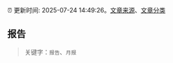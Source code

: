 :alarm_clock: 更新时间: 2025-07-24 14:49:26。[文章来源](/README.md)、[文章分类](/TAGS.md)

## 报告


> 关键字：`报告`、`月报`



